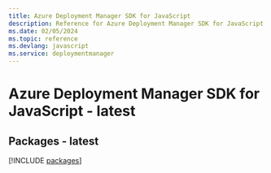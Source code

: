 ```yaml
---
title: Azure Deployment Manager SDK for JavaScript
description: Reference for Azure Deployment Manager SDK for JavaScript
ms.date: 02/05/2024
ms.topic: reference
ms.devlang: javascript
ms.service: deploymentmanager
---
```

# Azure Deployment Manager SDK for JavaScript - latest
## Packages - latest
[!INCLUDE [packages](deployment-manager-index.md)]